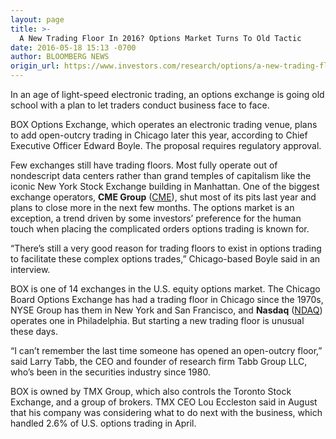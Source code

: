 ```yaml
---
layout: page
title: >-
  A New Trading Floor In 2016? Options Market Turns To Old Tactic
date: 2016-05-18 15:13 -0700
author: BLOOMBERG NEWS
origin_url: https://www.investors.com/research/options/a-new-trading-floor-in-2016-options-market-turns-to-old-tactic/
---
```






In an age of light-speed electronic trading, an options exchange is going old school with a plan to let traders conduct business face to face.


BOX Options Exchange, which operates an electronic trading venue, plans to add open-outcry trading in Chicago later this year, according to Chief Executive Officer Edward Boyle. The proposal requires regulatory approval.


Few exchanges still have trading floors. Most fully operate out of nondescript data centers rather than grand temples of capitalism like the iconic New York Stock Exchange building in Manhattan. One of the biggest exchange operators, **CME Group** ([CME](https://research.investors.com/quote.aspx?symbol=CME)), shut most of its pits last year and plans to close more in the next few months. The options market is an exception, a trend driven by some investors’ preference for the human touch when placing the complicated orders options trading is known for.


“There’s still a very good reason for trading floors to exist in options trading to facilitate these complex options trades,” Chicago-based Boyle said in an interview.


BOX is one of 14 exchanges in the U.S. equity options market. The Chicago Board Options Exchange has had a trading floor in Chicago since the 1970s, NYSE Group has them in New York and San Francisco, and **Nasdaq** ([NDAQ](https://research.investors.com/quote.aspx?symbol=NDAQ)) operates one in Philadelphia. But starting a new trading floor is unusual these days.


“I can’t remember the last time someone has opened an open-outcry floor,” said Larry Tabb, the CEO and founder of research firm Tabb Group LLC, who’s been in the securities industry since 1980.


BOX is owned by TMX Group, which also controls the Toronto Stock Exchange, and a group of brokers. TMX CEO Lou Eccleston said in August that his company was considering what to do next with the business, which handled 2.6% of U.S. options trading in April.




